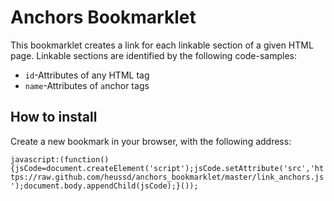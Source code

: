 # Anchors Bookmarklet
This bookmarklet creates a link for each linkable section of a given HTML page. Linkable sections are identified by the following code-samples:

- `id`-Attributes of any HTML tag
- `name`-Attributes of `a`nchor tags

## How to install
Create a new bookmark in your browser, with the following address:

```javascript:(function(){jsCode=document.createElement('script');jsCode.setAttribute('src','https://raw.github.com/heussd/anchors_bookmarklet/master/link_anchors.js');document.body.appendChild(jsCode);}());```

